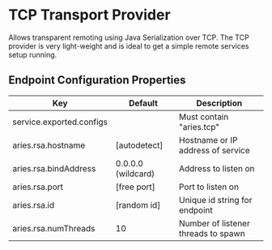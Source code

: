 # TCP Transport Provider

Allows transparent remoting using Java Serialization over TCP.
The TCP provider is very light-weight and
is ideal to get a simple remote services setup running.

## Endpoint Configuration Properties

| Key                      | Default            | Description                         |
|--------------------------|--------------------|-------------------------------------|
| service.exported.configs |                    | Must contain "aries.tcp"            |
| aries.rsa.hostname       | [autodetect]       | Hostname or IP address of service   |
| aries.rsa.bindAddress    | 0.0.0.0 (wildcard) | Address to listen on                |
| aries.rsa.port           | [free port]        | Port to listen on                   |
| aries.rsa.id             | [random id]        | Unique id string for endpoint       |
| aries.rsa.numThreads     | 10                 | Number of listener threads to spawn |

